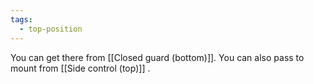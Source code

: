 ```yaml
---
tags:
  - top-position
---
```

 
You can get there from [[Closed guard (bottom)]]. You can also pass to mount from [[Side control (top)]] .